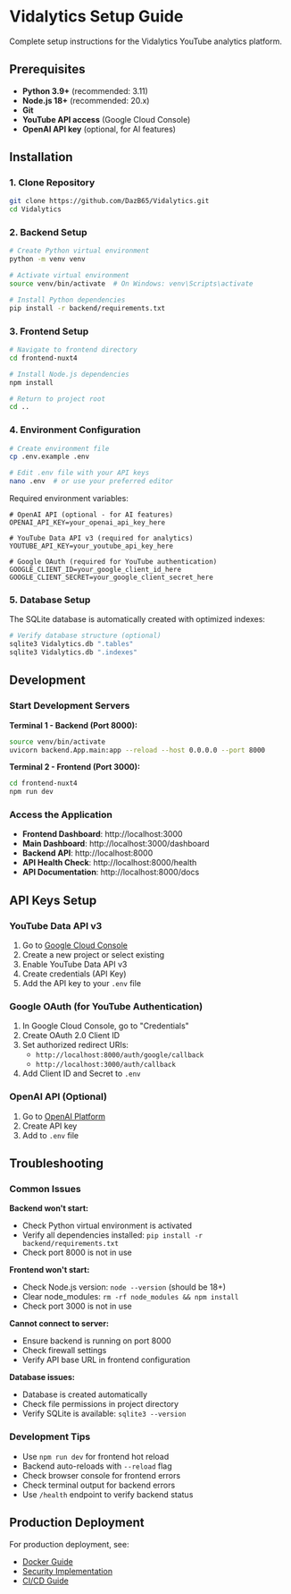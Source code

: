 # Vidalytics Setup Guide

Complete setup instructions for the Vidalytics YouTube analytics platform.

## Prerequisites

- **Python 3.9+** (recommended: 3.11)
- **Node.js 18+** (recommended: 20.x)
- **Git**
- **YouTube API access** (Google Cloud Console)
- **OpenAI API key** (optional, for AI features)

## Installation

### 1. Clone Repository

```bash
git clone https://github.com/DazB65/Vidalytics.git
cd Vidalytics
```

### 2. Backend Setup

```bash
# Create Python virtual environment
python -m venv venv

# Activate virtual environment
source venv/bin/activate  # On Windows: venv\Scripts\activate

# Install Python dependencies
pip install -r backend/requirements.txt
```

### 3. Frontend Setup

```bash
# Navigate to frontend directory
cd frontend-nuxt4

# Install Node.js dependencies
npm install

# Return to project root
cd ..
```

### 4. Environment Configuration

```bash
# Create environment file
cp .env.example .env

# Edit .env file with your API keys
nano .env  # or use your preferred editor
```

Required environment variables:

```env
# OpenAI API (optional - for AI features)
OPENAI_API_KEY=your_openai_api_key_here

# YouTube Data API v3 (required for analytics)
YOUTUBE_API_KEY=your_youtube_api_key_here

# Google OAuth (required for YouTube authentication)
GOOGLE_CLIENT_ID=your_google_client_id_here
GOOGLE_CLIENT_SECRET=your_google_client_secret_here
```

### 5. Database Setup

The SQLite database is automatically created with optimized indexes:

```bash
# Verify database structure (optional)
sqlite3 Vidalytics.db ".tables"
sqlite3 Vidalytics.db ".indexes"
```

## Development

### Start Development Servers

**Terminal 1 - Backend (Port 8000):**

```bash
source venv/bin/activate
uvicorn backend.App.main:app --reload --host 0.0.0.0 --port 8000
```

**Terminal 2 - Frontend (Port 3000):**

```bash
cd frontend-nuxt4
npm run dev
```

### Access the Application

- **Frontend Dashboard**: http://localhost:3000
- **Main Dashboard**: http://localhost:3000/dashboard
- **Backend API**: http://localhost:8000
- **API Health Check**: http://localhost:8000/health
- **API Documentation**: http://localhost:8000/docs

## API Keys Setup

### YouTube Data API v3

1. Go to [Google Cloud Console](https://console.cloud.google.com/)
2. Create a new project or select existing
3. Enable YouTube Data API v3
4. Create credentials (API Key)
5. Add the API key to your `.env` file

### Google OAuth (for YouTube Authentication)

1. In Google Cloud Console, go to "Credentials"
2. Create OAuth 2.0 Client ID
3. Set authorized redirect URIs:
   - `http://localhost:8000/auth/google/callback`
   - `http://localhost:3000/auth/callback`
4. Add Client ID and Secret to `.env`

### OpenAI API (Optional)

1. Go to [OpenAI Platform](https://platform.openai.com/)
2. Create API key
3. Add to `.env` file

## Troubleshooting

### Common Issues

**Backend won't start:**

- Check Python virtual environment is activated
- Verify all dependencies installed: `pip install -r backend/requirements.txt`
- Check port 8000 is not in use

**Frontend won't start:**

- Check Node.js version: `node --version` (should be 18+)
- Clear node_modules: `rm -rf node_modules && npm install`
- Check port 3000 is not in use

**Cannot connect to server:**

- Ensure backend is running on port 8000
- Check firewall settings
- Verify API base URL in frontend configuration

**Database issues:**

- Database is created automatically
- Check file permissions in project directory
- Verify SQLite is available: `sqlite3 --version`

### Development Tips

- Use `npm run dev` for frontend hot reload
- Backend auto-reloads with `--reload` flag
- Check browser console for frontend errors
- Check terminal output for backend errors
- Use `/health` endpoint to verify backend status

## Production Deployment

For production deployment, see:

- [Docker Guide](./DOCKER.md)
- [Security Implementation](./SECURITY_IMPLEMENTATION.md)
- [CI/CD Guide](./CI-CD.md)
